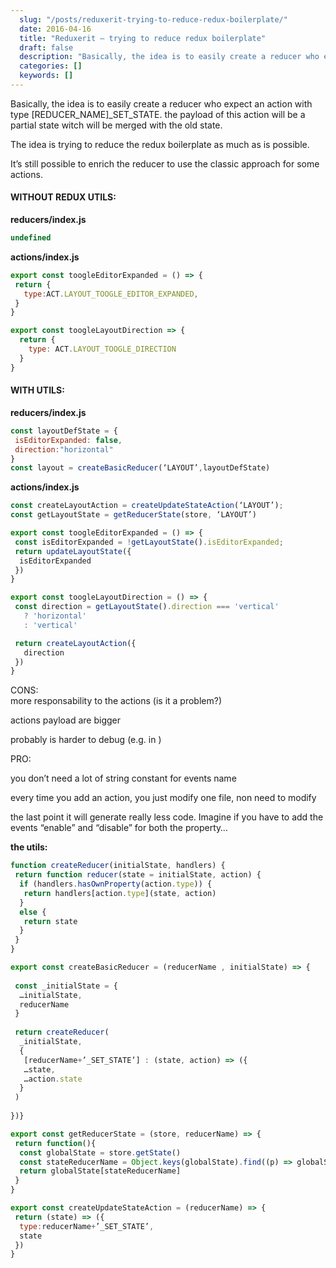 ```yaml
---
  slug: "/posts/reduxerit-trying-to-reduce-redux-boilerplate/"
  date: 2016-04-16
  title: "Reduxerit — trying to reduce redux boilerplate"
  draft: false
  description: "Basically, the idea is to easily create a reducer who expect an action with type [REDUCER_NAME]_SET_STATE. the payload of this action will be a partial state witch will be merged with the old state…"
  categories: []
  keywords: []
---
```

  
Basically, the idea is to easily create a reducer who expect an action with type \[REDUCER\_NAME\]\_SET_STATE. the payload of this action will be a partial state witch will be merged with the old state.

The idea is trying to reduce the redux boilerplate as much as is possible.

It’s still possible to enrich the reducer to use the classic approach for some actions.

#### WITHOUT REDUX UTILS:

**reducers/index.js**

```js
undefined
```

**actions/index.js**

```js
export const toogleEditorExpanded = () => {
 return {
   type:ACT.LAYOUT_TOOGLE_EDITOR_EXPANDED,
 }
}

export const toogleLayoutDirection => {
  return {
    type: ACT.LAYOUT_TOOGLE_DIRECTION
  }
}
```

#### WITH UTILS:

**reducers/index.js**

```js
const layoutDefState = {
 isEditorExpanded: false,
 direction:"horizontal"
}
const layout = createBasicReducer(‘LAYOUT’,layoutDefState)
```

**actions/index.js**

```js
const createLayoutAction = createUpdateStateAction(‘LAYOUT’);
const getLayoutState = getReducerState(store, ‘LAYOUT’)

export const toogleEditorExpanded = () => {
 const isEditorExpanded = !getLayoutState().isEditorExpanded;
 return updateLayoutState({
  isEditorExpanded
 })
}

export const toogleLayoutDirection = () => {
 const direction = getLayoutState().direction === 'vertical'
   ? 'horizontal'
   : 'vertical'

 return createLayoutAction({
   direction
 })
}
```

CONS:  
more responsability to the actions (is it a problem?)

actions payload are bigger

probably is harder to debug (e.g. in )

PRO:

you don’t need a lot of string constant for events name

every time you add an action, you just modify one file, non need to modify

the last point it will generate really less code. Imagine if you have to add the events “enable” and “disable” for both the property…

**the utils:**

```js
function createReducer(initialState, handlers) {
 return function reducer(state = initialState, action) {
  if (handlers.hasOwnProperty(action.type)) {
   return handlers[action.type](state, action)
  }
  else {
   return state
  }
 }
}

export const createBasicReducer = (reducerName , initialState) => {
 
 const _initialState = {
  …initialState,
  reducerName
 }
 
 return createReducer(
  _initialState,
  {
   [reducerName+’_SET_STATE’] : (state, action) => ({
   …state,
   …action.state
  }
 )
 
})}

export const getReducerState = (store, reducerName) => {
 return function(){
  const globalState = store.getState()
  const stateReducerName = Object.keys(globalState).find((p) => globalState[p].reducerName === reducerName )
  return globalState[stateReducerName]
 }
}

export const createUpdateStateAction = (reducerName) => {
 return (state) => ({
  type:reducerName+’_SET_STATE’,
  state
 })
}
```
  